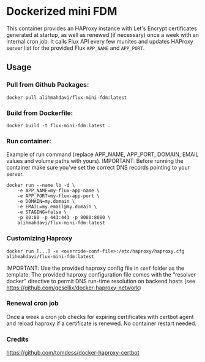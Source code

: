 # Dockerized mini FDM

This container provides an HAProxy instance with Let's Encrypt certificates generated
at startup, as well as renewed (if necessary) once a week with an internal cron job. It calls Flux API every few munites and updates HAProxy server list for the provided Flux `APP_NAME` and `APP_PORT`.

## Usage

### Pull from Github Packages:

```
docker pull alihmahdavi/flux-mini-fdm:latest
```

### Build from Dockerfile:

```
docker build -t flux-mini-fdm:latest .
```

### Run container:

Example of run command (replace APP_NAME, APP_PORT, DOMAIN, EMAIL values and volume paths with yours).
IMPORTANT: Before running the container make sure you've set the correct DNS records pointing to your server.

```
docker run --name lb -d \
    -e APP_NAME=my-flux-app-name \
    -e APP_PORT=my-flux-app-port \
    -e DOMAIN=my.domain \
    -e EMAIL=my.email@my.domain \
    -e STAGING=false \
    -p 80:80 -p 443:443 -p 8080:8080 \
    alihmahdavi/flux-mini-fdm:latest
```

### Customizing Haproxy

    docker run [...] -v <override-conf-file>:/etc/haproxy/haproxy.cfg alihmahdavi/flux-mini-fdm:latest

IMPORTANT: Use the provided haproxy config file in `conf` folder as the template.
The provided haproxy configuration file comes with the "resolver docker" directive to permit DNS run-time resolution on backend hosts (see https://github.com/gesellix/docker-haproxy-network)

### Renewal cron job

Once a week a cron job checks for expiring certificates with certbot agent and reload haproxy if a certificate is renewed. No container restart needed.

### Credits

https://github.com/tomdess/docker-haproxy-certbot



